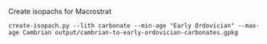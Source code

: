 Create isopachs for Macrostrat

```
create-isopach.py --lith carbonate --min-age "Early Ordovician" --max-age Cambrian output/cambrian-to-early-ordovician-carbonates.gpkg
```

